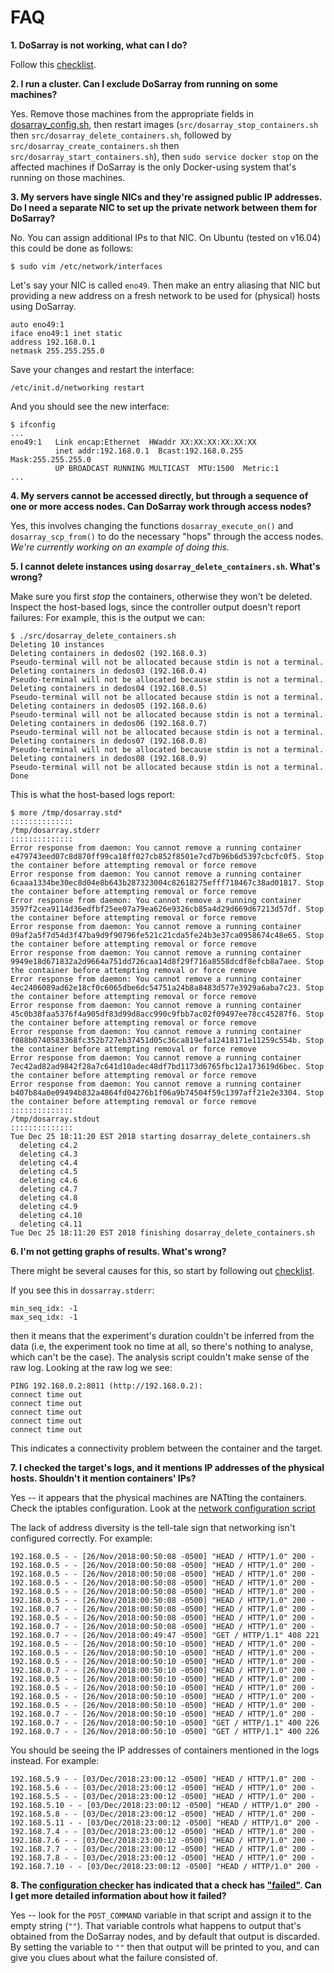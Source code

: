 # FAQ

**1. DoSarray is not working, what can I do?**

Follow this [checklist](CHECKLIST.md).

**2. I run a cluster. Can I exclude DoSarray from running on some machines?**

Yes. Remove those machines from the appropriate fields in
[dosarray_config.sh](../config/dosarray_config.sh), then restart images
(`src/dosarray_stop_containers.sh` then `src/dosarray_delete_containers.sh`,
followed by `src/dosarray_create_containers.sh` then
`src/dosarray_start_containers.sh`), then `sudo service docker stop` on the
affected machines if DoSarray is the only Docker-using system that's running
on those machines.

**3. My servers have single NICs and they're assigned public IP addresses. Do I need a separate NIC to set up the private network between them for DoSarray?**

No. You can assign additional IPs to that NIC. On Ubuntu (tested on v16.04) this could be done as follows:
```
$ sudo vim /etc/network/interfaces
```
Let's say your NIC is called `eno49`. Then make an entry aliasing that NIC but providing a new address on a fresh network to be used for (physical) hosts using DoSarray.
```
auto eno49:1
iface eno49:1 inet static
address 192.168.0.1
netmask 255.255.255.0
```
Save your changes and restart the interface:
```
/etc/init.d/networking restart
```
And you should see the new interface:
```
$ ifconfig
...
eno49:1   Link encap:Ethernet  HWaddr XX:XX:XX:XX:XX:XX
          inet addr:192.168.0.1  Bcast:192.168.0.255  Mask:255.255.255.0
          UP BROADCAST RUNNING MULTICAST  MTU:1500  Metric:1
...
```

**4. My servers cannot be accessed directly, but through a sequence of one or more access nodes. Can DoSarray work through access nodes?**

Yes, this involves changing the functions `dosarray_execute_on()` and `dosarray_scp_from()` to do the necessary "hops" through the access nodes. *We're currently working on an example of doing this.*

**5. I cannot delete instances using `dosarray_delete_containers.sh`. What's wrong?**

Make sure you first *stop* the containers, otherwise they won't be deleted.
Inspect the host-based logs, since the controller output doesn't report failures:
For example, this is the output we can:
```
$ ./src/dosarray_delete_containers.sh
Deleting 10 instances
Deleting containers in dedos02 (192.168.0.3)
Pseudo-terminal will not be allocated because stdin is not a terminal.
Deleting containers in dedos03 (192.168.0.4)
Pseudo-terminal will not be allocated because stdin is not a terminal.
Deleting containers in dedos04 (192.168.0.5)
Pseudo-terminal will not be allocated because stdin is not a terminal.
Deleting containers in dedos05 (192.168.0.6)
Pseudo-terminal will not be allocated because stdin is not a terminal.
Deleting containers in dedos06 (192.168.0.7)
Pseudo-terminal will not be allocated because stdin is not a terminal.
Deleting containers in dedos07 (192.168.0.8)
Pseudo-terminal will not be allocated because stdin is not a terminal.
Deleting containers in dedos08 (192.168.0.9)
Pseudo-terminal will not be allocated because stdin is not a terminal.
Done
```

This is what the host-based logs report:
```
$ more /tmp/dosarray.std*
::::::::::::::
/tmp/dosarray.stderr
::::::::::::::
Error response from daemon: You cannot remove a running container e479743eed07c8d870ff99ca18ff027cb852f8501e7cd7b96b6d5397cbcfc0f5. Stop the container before attempting removal or force remove
Error response from daemon: You cannot remove a running container 6caaa1334be30ec8d04e8b643b287323004c82618275efff718467c38ad01817. Stop the container before attempting removal or force remove
Error response from daemon: You cannot remove a running container 3597f2cea9114d36edfbf25ee07a79ea626e9326cb85a4d29d669d67213d57df. Stop the container before attempting removal or force remove
Error response from daemon: You cannot remove a running container 09af2a5f7d54d3f47ba9d9f90796fe521c21cda5fe24b3e37ca0958674c48e65. Stop the container before attempting removal or force remove
Error response from daemon: You cannot remove a running container 9949e18d671832a2d9664a751dd726caa14d8f29f716a8558dcdf8efcb8a7aee. Stop the container before attempting removal or force remove
Error response from daemon: You cannot remove a running container 4ec2406089ad62e18cf0c6065dbe6dc54751a24b8a8483d577e3929a6aba7c23. Stop the container before attempting removal or force remove
Error response from daemon: You cannot remove a running container 45c0b38faa5376f4a905df83d99d8acc990c9fbb7ac02f09497ee78cc45287f6. Stop the container before attempting removal or force remove
Error response from daemon: You cannot remove a running container f088b0740583368fc352b727eb37451d05c36ca819efa12418171e11259c554b. Stop the container before attempting removal or force remove
Error response from daemon: You cannot remove a running container 7ec42ad82ad9842f28a7c641d10adec48df7bd1173d6765fbc12a173619d6bec. Stop the container before attempting removal or force remove
Error response from daemon: You cannot remove a running container b407b84a0e09494b832a4864fd04276b1f06a9b74504f59c1397aff21e2e3304. Stop the container before attempting removal or force remove
::::::::::::::
/tmp/dosarray.stdout
::::::::::::::
Tue Dec 25 18:11:20 EST 2018 starting dosarray_delete_containers.sh
  deleting c4.2
  deleting c4.3
  deleting c4.4
  deleting c4.5
  deleting c4.6
  deleting c4.7
  deleting c4.8
  deleting c4.9
  deleting c4.10
  deleting c4.11
Tue Dec 25 18:11:20 EST 2018 finishing dosarray_delete_containers.sh
```

**6. I'm not getting graphs of results. What's wrong?**

There might be several causes for this, so start by following out [checklist](CHECKLIST.md).

If you see this in `dossarray.stderr`:
```
min_seq_idx: -1
max_seq_idx: -1
```
then it means that the experiment's duration couldn't be inferred from the data (i.e, the experiment took no time at all, so there's nothing to analyse, which can't be the case).
The analysis script couldn't make sense of the raw log.
Looking at the raw log we see:
```
PING 192.168.0.2:8011 (http://192.168.0.2):
connect time out
connect time out
connect time out
connect time out
connect time out
```
This indicates a connectivity problem between the container and the target.

**7. I checked the target's logs, and it mentions IP addresses of the physical hosts. Shouldn't it mention containers' IPs?**

Yes -- it appears that the physical machines are NATting the containers. Check the iptables configuration. Look at the [network configuration script](../dosarray_configure_networking.sh)

The lack of address diversity is the tell-tale sign that networking isn't configured correctly. For example:
```
192.168.0.5 - - [26/Nov/2018:00:50:08 -0500] "HEAD / HTTP/1.0" 200 -
192.168.0.5 - - [26/Nov/2018:00:50:08 -0500] "HEAD / HTTP/1.0" 200 -
192.168.0.5 - - [26/Nov/2018:00:50:08 -0500] "HEAD / HTTP/1.0" 200 -
192.168.0.5 - - [26/Nov/2018:00:50:08 -0500] "HEAD / HTTP/1.0" 200 -
192.168.0.5 - - [26/Nov/2018:00:50:08 -0500] "HEAD / HTTP/1.0" 200 -
192.168.0.5 - - [26/Nov/2018:00:50:08 -0500] "HEAD / HTTP/1.0" 200 -
192.168.0.7 - - [26/Nov/2018:00:50:08 -0500] "HEAD / HTTP/1.0" 200 -
192.168.0.5 - - [26/Nov/2018:00:50:08 -0500] "HEAD / HTTP/1.0" 200 -
192.168.0.7 - - [26/Nov/2018:00:50:08 -0500] "HEAD / HTTP/1.0" 200 -
192.168.0.7 - - [26/Nov/2018:00:49:47 -0500] "GET / HTTP/1.1" 408 221
192.168.0.5 - - [26/Nov/2018:00:50:10 -0500] "HEAD / HTTP/1.0" 200 -
192.168.0.5 - - [26/Nov/2018:00:50:10 -0500] "HEAD / HTTP/1.0" 200 -
192.168.0.5 - - [26/Nov/2018:00:50:10 -0500] "HEAD / HTTP/1.0" 200 -
192.168.0.7 - - [26/Nov/2018:00:50:10 -0500] "HEAD / HTTP/1.0" 200 -
192.168.0.5 - - [26/Nov/2018:00:50:10 -0500] "HEAD / HTTP/1.0" 200 -
192.168.0.5 - - [26/Nov/2018:00:50:10 -0500] "HEAD / HTTP/1.0" 200 -
192.168.0.5 - - [26/Nov/2018:00:50:10 -0500] "HEAD / HTTP/1.0" 200 -
192.168.0.5 - - [26/Nov/2018:00:50:10 -0500] "HEAD / HTTP/1.0" 200 -
192.168.0.7 - - [26/Nov/2018:00:50:10 -0500] "HEAD / HTTP/1.0" 200 -
192.168.0.7 - - [26/Nov/2018:00:50:10 -0500] "GET / HTTP/1.1" 400 226
192.168.0.7 - - [26/Nov/2018:00:50:10 -0500] "GET / HTTP/1.1" 400 226
```

You should be seeing the IP addresses of containers mentioned in the logs instead. For example:
```
192.168.5.9 - - [03/Dec/2018:23:00:12 -0500] "HEAD / HTTP/1.0" 200 -
192.168.5.6 - - [03/Dec/2018:23:00:12 -0500] "HEAD / HTTP/1.0" 200 -
192.168.5.5 - - [03/Dec/2018:23:00:12 -0500] "HEAD / HTTP/1.0" 200 -
192.168.5.10 - - [03/Dec/2018:23:00:12 -0500] "HEAD / HTTP/1.0" 200 -
192.168.5.8 - - [03/Dec/2018:23:00:12 -0500] "HEAD / HTTP/1.0" 200 -
192.168.5.11 - - [03/Dec/2018:23:00:12 -0500] "HEAD / HTTP/1.0" 200 -
192.168.7.4 - - [03/Dec/2018:23:00:12 -0500] "HEAD / HTTP/1.0" 200 -
192.168.7.6 - - [03/Dec/2018:23:00:12 -0500] "HEAD / HTTP/1.0" 200 -
192.168.7.7 - - [03/Dec/2018:23:00:12 -0500] "HEAD / HTTP/1.0" 200 -
192.168.7.8 - - [03/Dec/2018:23:00:12 -0500] "HEAD / HTTP/1.0" 200 -
192.168.7.10 - - [03/Dec/2018:23:00:12 -0500] "HEAD / HTTP/1.0" 200 -
```

**8. The [configuration checker](../src/dosarray_check_hosts.sh) has indicated that a check has ["failed"](dosarray_check_hosts.png). Can I get more detailed information about how it failed?**

Yes -- look for the `POST_COMMAND` variable in that script and assign it to the empty string (`""`). That variable controls what happens to output that's obtained from the DoSarray nodes, and by default that output is discarded. By setting the variable to `""` then that output will be printed to you, and can give you clues about what the failure consisted of.
